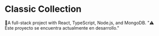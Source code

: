# Classic Collection
📌A full-stack project with React, TypeScript, Node.js, and MongoDB.
"⚠️ Este proyecto se encuentra actualmente en desarrollo."